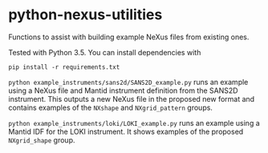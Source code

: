 # python-nexus-utilities
Functions to assist with building example NeXus files from existing ones.

Tested with Python 3.5. You can install dependencies with
```
pip install -r requirements.txt
```

`python example_instruments/sans2d/SANS2D_example.py` runs an example using a NeXus file and Mantid instrument definition from the SANS2D instrument. This outputs a new NeXus file in the proposed new format and contains examples of the `NXshape` and `NXgrid_pattern` groups.

`python example_instruments/loki/LOKI_example.py` runs an example using a Mantid IDF for the LOKI instrument. It shows examples of the proposed `NXgrid_shape` group. 
